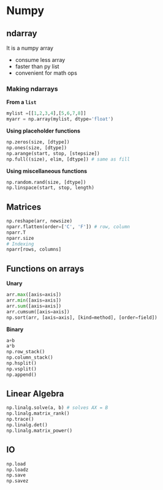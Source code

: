 # Numpy

## ndarray

It is a numpy array

- consume less array
- faster than py list
- convenient for math ops

### Making ndarrays

**From a `list`**

```python
mylist =[[1,2,3,4],[5,6,7,8]]
myarr = np.array(mylist, dtype='float')
```
**Using placeholder functions**
```python
np.zeros(size, [dtype])
np.ones(size, [dtype])
np.arange(start, stop, [stepsize])
np.full((size), elim, [dtype]) # same as fill
```

**Using miscellaneous functions**

```python
np.random.rand(size, [dtype])
np.linspace(start, stop, length)
```

## Matrices

```python
np.reshape(arr, newsize)
nparr.flatten(order=['C', 'F']) # row, column
nparr.T
nparr.size
# Indexing
nparr[rows, columns]
```

## Functions on arrays

**Unary**

```python
arr.max([axis=axis])
arr.min([axis=axis])
arr.sum([axis=axis])
arr.cumsum([axis=axis])
np.sort(arr, [axis=axis], [kind=method], [order=field])

```
**Binary**

```python
a+b
a*b
np.row_stack()
np.column_stack()
np.hsplit()
np.vsplit()
np.append()
```

## Linear Algebra

```python
np.linalg.solve(a, b) # solves AX = B
np.linalg.matrix_rank()
np.trace()
np.linalg.det()
np.linalg.matrix_power()
```
## IO

```python
np.load
np.loadz
np.save
np.savez
```